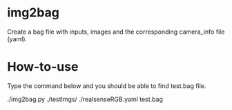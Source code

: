 # img2bag
Create a bag file with inputs, images and the corresponding camera_info file (yaml).

# How-to-use
Type the command below and you should be able to find test.bag file.

./img2bag.py ./testImgs/ ./realsenseRGB.yaml test.bag
